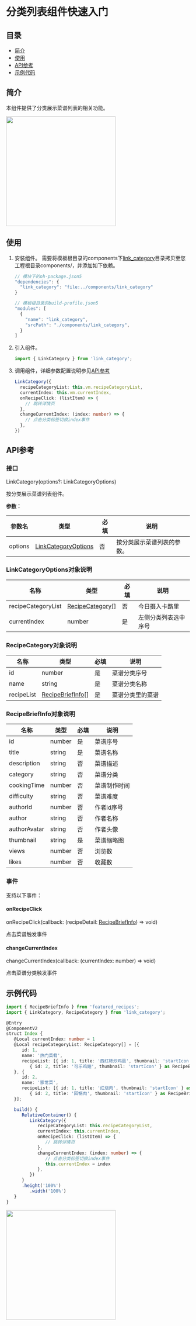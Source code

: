 # 分类列表组件快速入门

## 目录

- [简介](#简介)
- [使用](#使用)
- [API参考](#API参考)
- [示例代码](#示例代码)

## 简介

本组件提供了分类展示菜谱列表的相关功能。

<img src="./screenshot/LinkCategory1.png" width="300">

## 使用

1. 安装组件。
   需要将模板根目录的components下[link_category](../../components/link_category)目录拷贝至您工程根目录components/，并添加如下依赖。

   ```typescript
   // 模块下的oh-package.json5
   "dependencies": {
     "link_category": "file:../components/link_category"
   }
   
   // 模板根目录的build-profile.json5
   "modules": [
     {
       "name": "link_category",
       "srcPath": "./components/link_category",
     }
   ]
   ```
   
2. 引入组件。

   ```typescript
   import { LinkCategory } from 'link_category';
   ```

3. 调用组件，详细参数配置说明参见[API参考](#API参考)

   ```typescript
   LinkCategory({
     recipeCategoryList: this.vm.recipeCategoryList,
     currentIndex: this.vm.currentIndex,
     onRecipeClick: (listItem) => {
       // 跳转详情页
     },
     changeCurrentIndex: (index: number) => {
       // 点击分类标签切换index事件
     },
   })
   ```

## API参考

### 接口

LinkCategory(options?: LinkCategoryOptions)

按分类展示菜谱列表组件。

**参数：**

| 参数名     | 类型                                              | 必填 | 说明            |
|---------|-------------------------------------------------|----|---------------|
| options | [LinkCategoryOptions](#LinkCategoryOptions对象说明) | 否  | 按分类展示菜谱列表的参数。 |

### LinkCategoryOptions对象说明

| 名称                 | 类型                                      | 必填 | 说明         |
|--------------------|-----------------------------------------|----|------------|
| recipeCategoryList | [RecipeCategory](#RecipeCategory对象说明)[] | 否  | 今日摄入卡路里    |
| currentIndex       | number                                  | 是  | 左侧分类列表选中序号 |

### RecipeCategory对象说明

| 名称         | 类型                                        | 必填 | 说明       |
|------------|-------------------------------------------|----|----------|
| id         | number                                    | 是  | 菜谱分类序号   |
| name       | string                                    | 是  | 菜谱分类名称   |
| recipeList | [RecipeBriefInfo](#RecipeBriefInfo对象说明)[] | 是  | 菜谱分类里的菜谱 |

### RecipeBriefInfo对象说明

| 名称           | 类型     | 必填 | 说明     |
|--------------|--------|----|--------|
| id           | number | 是  | 菜谱序号   |
| title        | string | 是  | 菜谱名称   |
| description  | string | 否  | 菜谱描述   |
| category     | string | 否  | 菜谱分类   |
| cookingTime  | number | 否  | 菜谱制作时间 |
| difficulty   | string | 否  | 菜谱难度   |
| authorId     | number | 否  | 作者id序号 |
| author       | string | 否  | 作者名称   |
| authorAvatar | string | 否  | 作者头像   |
| thumbnail    | string | 是  | 菜谱缩略图  |
| views        | number | 否  | 浏览数    |
| likes        | number | 否  | 收藏数    |

### 事件

支持以下事件：

#### onRecipeClick

onRecipeClick(callback: (recipeDetail: [RecipeBriefInfo](#RecipeBriefInfo对象说明)) => void)

点击菜谱触发事件
#### changeCurrentIndex

changeCurrentIndex(callback: (currentIndex: number) => void)

点击菜谱分类触发事件
## 示例代码

```typescript
import { RecipeBriefInfo } from 'featured_recipes';
import { LinkCategory, RecipeCategory } from 'link_category';

@Entry
@ComponentV2
struct Index {
   @Local currentIndex: number = 1
   @Local recipeCategoryList: RecipeCategory[] = [{
      id: 1,
      name: '热门菜肴',
      recipeList: [{ id: 1, title: '西红柿炒鸡蛋', thumbnail: 'startIcon' } as RecipeBriefInfo,
         { id: 2, title: '可乐鸡翅', thumbnail: 'startIcon' } as RecipeBriefInfo],
   }, {
      id: 2,
      name: '家常菜',
      recipeList: [{ id: 1, title: '红烧肉', thumbnail: 'startIcon' } as RecipeBriefInfo,
         { id: 2, title: '回锅肉', thumbnail: 'startIcon' } as RecipeBriefInfo],
   }];

   build() {
      RelativeContainer() {
         LinkCategory({
            recipeCategoryList: this.recipeCategoryList,
            currentIndex: this.currentIndex,
            onRecipeClick: (listItem) => {
               // 跳转详情页
            },
            changeCurrentIndex: (index: number) => {
               // 点击分类标签切换index事件
               this.currentIndex = index
            },
         })
      }
      .height('100%')
         .width('100%')
   }
}
```

<img src="./screenshot/LinkCategory1.png" width="300">